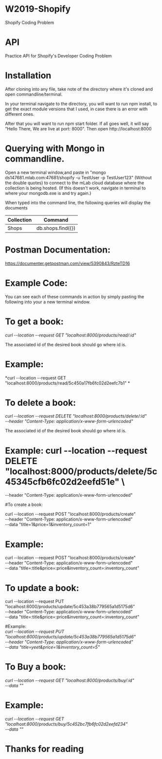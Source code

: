 # W2019-Shopify
Shopify Coding Problem

# API
Practice API for Shopify's Developer Coding Problem


# Installation 
After cloning into any file, take note of the directory where it's cloned and open commandline/terminal. 

In your terminal navigate to the directory, you will want to run npm install, to get the exact module versions that I used, in case there is an error with different ones.

After that you will want to run npm start folder. If all goes well, it will say "Hello There, We are live at port: 8000". Then open http://localhost:8000

# Querying with Mongo in commandline. 

Open a new terminal window,and paste in "mongo ds147681.mlab.com:47681/shopify -u TestUser -p TestUser123" (Without the double quotes) to connect to the mLab cloud database where the collection is being hosted. (If this doesn't work, navigate in terminal to where your mongodb.exe is and try again.)

When typed into the command line, the following queries will display the documents

| Collection| Command | 
| ------------- | ------------- | 
| Shops | db.shops.find({}) | 
 
# Postman Documentation:

https://documenter.getpostman.com/view/5390843/RzteTD16

# Example Code:
You can see each of these commands in action by simply pasting the following into your a new terminal window.

# To get a book: 
*curl --location --request GET "localhost:8000/products/read/:id"* 

The associated id of the desired book should go where id is. 

# Example: 
*curl --location --request GET "localhost:8000/products/read/5c450a17fb6fc02d2eefc7b1" *

# To delete a book: 
*curl --location --request DELETE "localhost:8000/products/delete/:id" \
  --header "Content-Type: application/x-www-form-urlencoded"*
  
The associated id of the desired book should go where id is.

# Example: curl --location --request DELETE "localhost:8000/products/delete/5c45345cfb6fc02d2eefd51e" \
  --header "Content-Type: application/x-www-form-urlencoded"

#To create a book: 

curl --location --request POST "localhost:8000/products/create" \
  --header "Content-Type: application/x-www-form-urlencoded" \
  --data "title=1&price=1&inventory_count=1"
  
# Example: 
curl --location --request POST "localhost:8000/products/create" \
  --header "Content-Type: application/x-www-form-urlencoded" \
  --data "title=:title&price=:price&inventory_count=:inventory_count"
 
# To update a book: 

 curl --location --request PUT "localhost:8000/products/update/5c453a38b779565a1d5175d6" \
  --header "Content-Type: application/x-www-form-urlencoded" \
  --data "title=:title&price=:price&inventory_count=:inventory_count"
  
#Example:  
*curl --location --request PUT "localhost:8000/products/update/5c453a38b779565a1d5175d6" \
  --header "Content-Type: application/x-www-form-urlencoded" \
  --data "title=yeet&price=1&inventory_count=5"*
  
# To Buy a book: 
*curl --location --request GET "localhost:8000/products/buy/:id" \
  --data ""*

# Example: 
*curl --location --request GET "localhost:8000/products/buy/5c452bc7fb6fc02d2eefd234" \
  --data ""*





# Thanks for reading
